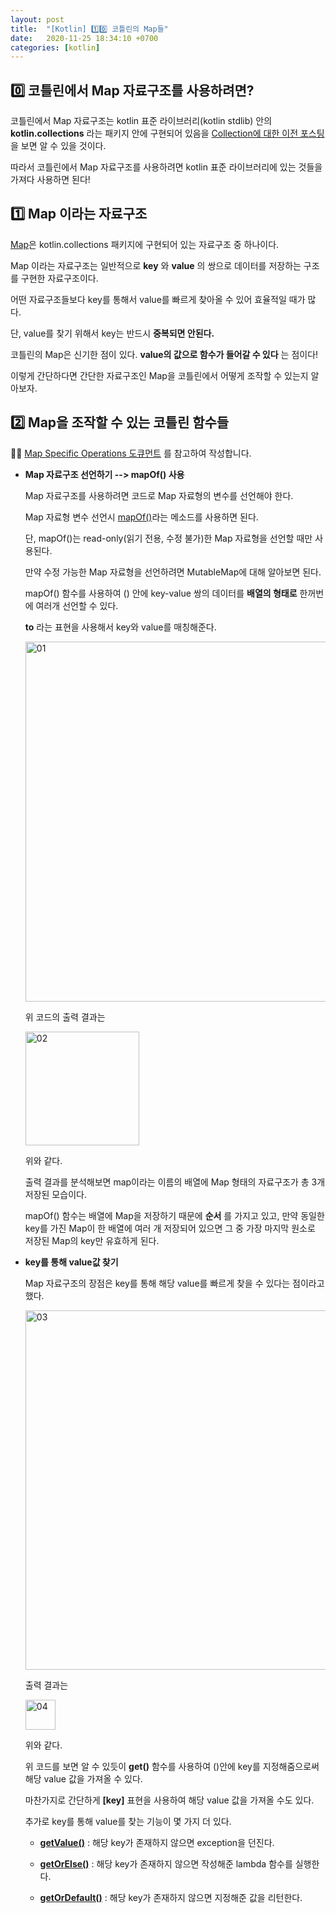```yaml
---
layout: post
title:  "[Kotlin] 1️⃣0️⃣ 코틀린의 Map들"
date:   2020-11-25 18:34:10 +0700
categories: [kotlin]
---
```


## 0️⃣ 코틀린에서 Map 자료구조를 사용하려면?

코틀린에서 Map 자료구조는 kotlin 표준 라이브러리(kotlin stdlib) 안의 __kotlin.collections__ 라는 패키지 안에 구현되어 있음을 [Collection에 대한 이전 포스팅](https://choheeis.github.io/newblog//articles/2020-10/kotlinCollection) 을 보면 알 수 있을 것이다.

따라서 코틀린에서 Map 자료구조를 사용하려면 kotlin 표준 라이브러리에 있는 것들을 가져다 사용하면 된다!

## 1️⃣ Map 이라는 자료구조

[Map](https://kotlinlang.org/api/latest/jvm/stdlib/kotlin.collections/-map/)은 kotlin.collections 패키지에 구현되어 있는 자료구조 중 하나이다.

Map 이라는 자료구조는 일반적으로 __key__ 와 __value__ 의 쌍으로 데이터를 저장하는 구조를 구현한 자료구조이다.

어떤 자료구조들보다 key를 통해서 value를 빠르게 찾아올 수 있어 효율적일 때가 많다.

단, value를 찾기 위해서 key는 반드시 __중복되면 안된다.__

코틀린의 Map은 신기한 점이 있다. __value의 값으로 함수가 들어갈 수 있다__ 는 점이다!

이렇게 간단하다면 간단한 자료구조인 Map을 코틀린에서 어떻게 조작할 수 있는지 알아보자.

## 2️⃣ Map을 조작할 수 있는 코틀린 함수들

✍🏻 [Map Specific Operations 도큐먼트](https://kotlinlang.org/docs/reference/map-operations.html) 를 참고하여 작성합니다.

* __Map 자료구조 선언하기 --> mapOf() 사용__

    Map 자료구조를 사용하려면 코드로 Map 자료형의 변수를 선언해야 한다.

    Map 자료형 변수 선언시 [mapOf()](https://kotlinlang.org/api/latest/jvm/stdlib/kotlin.collections/map-of.html)라는 메소드를 사용하면 된다.

    단, mapOf()는 read-only(읽기 전용, 수정 불가)한 Map 자료형을 선언할 때만 사용된다.

    만약 수정 가능한 Map 자료형을 선언하려면 MutableMap에 대해 알아보면 된다.

    mapOf() 함수를 사용하여 () 안에 key-value 쌍의 데이터를 __배열의 형태로__ 한꺼번에 여러개 선언할 수 있다.

    __to__ 라는 표현을 사용해서 key와 value를 매칭해준다.

    <img width="576" alt="01" src="https://user-images.githubusercontent.com/31889335/100115993-8e39a480-2eb6-11eb-8453-1d4b7acd848f.png">

    위 코드의 출력 결과는

    <img width="182" alt="02" src="https://user-images.githubusercontent.com/31889335/100116084-ac9fa000-2eb6-11eb-9b95-90d11ff6cfea.png">

    위와 같다.

    출력 결과를 분석해보면 map이라는 이름의 배열에 Map 형태의 자료구조가 총 3개 저장된 모습이다.

    mapOf() 함수는 배열에 Map을 저장하기 때문에 __순서__ 를 가지고 있고, 만약 동일한 key를 가진 Map이 한 배열에 여러 개 저장되어 있으면 그 중 가장 마지막 원소로 저장된 Map의 key만 유효하게 된다.

* __key를 통해 value값 찾기__

    Map 자료구조의 장점은 key를 통해 해당 value를 빠르게 찾을 수 있다는 점이라고 했다.

    <img width="575" alt="03" src="https://user-images.githubusercontent.com/31889335/100117407-1a989700-2eb8-11eb-9a4f-89e1615c68a2.png">

    출력 결과는

    <img width="48" alt="04" src="https://user-images.githubusercontent.com/31889335/100117155-dc9b7300-2eb7-11eb-977b-b2c4af854cac.png">

    위와 같다.

    위 코드를 보면 알 수 있듯이 __get()__ 함수를 사용하여 ()안에 key를 지정해줌으로써 해당 value 값을 가져올 수 있다.

    마찬가지로 간단하게 __[key]__ 표현을 사용하여 해당 value 값을 가져올 수도 있다.

    추가로 key를 통해 value를 찾는 기능이 몇 가지 더 있다.

    * __[getValue()](https://kotlinlang.org/api/latest/jvm/stdlib/kotlin.collections/get-value.html)__ : 해당 key가 존재하지 않으면 exception을 던진다.

    * __[getOrElse()](https://kotlinlang.org/api/latest/jvm/stdlib/kotlin.collections/get-or-else.html)__ : 해당 key가 존재하지 않으면 작성해준 lambda 함수를 실행한다.

    * __[getOrDefault()](https://kotlinlang.org/api/latest/jvm/stdlib/kotlin.collections/get-or-default.html)__ : 해당 key가 존재하지 않으면 지정해준 값을 리턴한다.